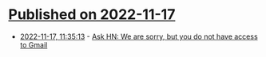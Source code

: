 # [Published on 2022-11-17](index.md)

* [2022-11-17, 11:35:13](https://news.ycombinator.com/item?id=33637519) - [Ask HN: We are sorry, but you do not have access to Gmail](https://news.ycombinator.com/item?id=33637519)

